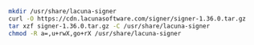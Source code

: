 ﻿```sh
mkdir /usr/share/lacuna-signer
curl -O https://cdn.lacunasoftware.com/signer/signer-1.36.0.tar.gz
tar xzf signer-1.36.0.tar.gz -C /usr/share/lacuna-signer
chmod -R a=,u+rwX,go+rX /usr/share/lacuna-signer
```
